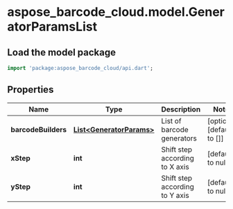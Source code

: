 # aspose_barcode_cloud.model.GeneratorParamsList

## Load the model package
```dart
import 'package:aspose_barcode_cloud/api.dart';
```

## Properties
Name | Type | Description | Notes
------------ | ------------- | ------------- | -------------
**barcodeBuilders** | [**List&lt;GeneratorParams&gt;**](GeneratorParams.md) | List of barcode generators | [optional] [default to []]
**xStep** | **int** | Shift step according to X axis | [default to null]
**yStep** | **int** | Shift step according to Y axis | [default to null]


